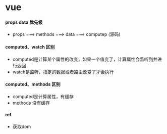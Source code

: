 # vue


#### props data 优先级
- props ===> methods ===> data ===> computep (源码)

#### computed、watch 区别
- computed是计算某个属性的改变，如果一个值变了，计算属性会监听到并进行返回
- watch是监听，指定的数据或者路由改变了才会执行

#### computed、methods 区别
- computed是计算属性，有缓存
- methods 没有缓存

#### ref
- 获取dom